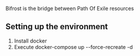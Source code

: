 Bifrost is the bridge between Path Of Exile resources

## Setting up the environment
1. Install docker
2. Execute docker-compose up --force-recreate -d